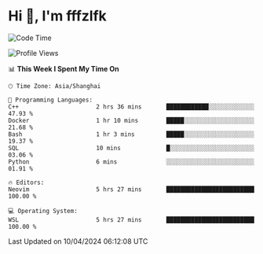 # Hi 👋, I'm fffzlfk

<!--START_SECTION:waka-->
![Code Time](http://img.shields.io/badge/Code%20Time-691%20hrs%2025%20mins-blue)

![Profile Views](http://img.shields.io/badge/Profile%20Views-0-blue)

📊 **This Week I Spent My Time On** 

```text
🕑︎ Time Zone: Asia/Shanghai

💬 Programming Languages: 
C++                      2 hrs 36 mins       ████████████░░░░░░░░░░░░░   47.93 % 
Docker                   1 hr 10 mins        █████░░░░░░░░░░░░░░░░░░░░   21.68 % 
Bash                     1 hr 3 mins         █████░░░░░░░░░░░░░░░░░░░░   19.37 % 
SQL                      10 mins             █░░░░░░░░░░░░░░░░░░░░░░░░   03.06 % 
Python                   6 mins              ░░░░░░░░░░░░░░░░░░░░░░░░░   01.91 % 

🔥 Editors: 
Neovim                   5 hrs 27 mins       █████████████████████████   100.00 % 

💻 Operating System: 
WSL                      5 hrs 27 mins       █████████████████████████   100.00 % 
```


 Last Updated on 10/04/2024 06:12:08 UTC
<!--END_SECTION:waka-->
